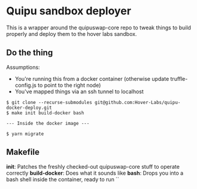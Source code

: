 # Quipu sandbox deployer

This is a wrapper around the quipuswap-core repo to tweak things to build properly and deploy them to the hover labs sandbox.

## Do the thing

Assumptions:
- You're running this from a docker container (otherwise update truffle-config.js to point to the right node)
- You've mapped things via an ssh tunnel to localhost

```
$ git clone --recurse-submodules git@github.com:Hover-Labs/quipu-docker-deploy.git
$ make init build-docker bash

--- Inside the docker image ---

$ yarn migrate
```

## Makefile

**init**: Patches the freshly checked-out quipuswap-core stuff to operate correctly
**build-docker**: Does what it sounds like
**bash**: Drops you into a bash shell inside the container, ready to run ``